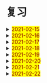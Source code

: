 # 复习

<details>
  <summary><mark><font color=darkred>2021-02-15</font></mark></summary>
<br/>cold cold 冷的；伤风；感冒
<br/>both both 双方；两者
<br/>woman woman 女人；妇女；
<br/>always always 通常；总是；
<br/>bread bread 面包；生计；
<br/>agree agree 同意；赞同；
<br/>clever clever 聪明的 伶俐的
<br/>run run run 奔跑；跑；赛跑；管理；经营；
<br/>who who 谁；
<br/>cover cover 翻唱；覆盖；封面；盖子；
<br/>cream cream 奶油；乳脂；奶油色；淡黄色；米色；
<br/>playground playground 操场；
<br/>please please 拜托；请；使满意；取悦；
<br/>bread bread 面包；生计；
<br/>happy happy 快乐的；幸福的；高兴的；
<br/>clever clever 聪明的；伶俐的；
<br/>air air 空气；大气；
<br/>brave brave 勇敢的；
<br/>camp camp 野营；宿营；夏令营；
<br/>cream cream 奶油；乳脂；淡黄色；米黄色；奶油色；
<br/>late late 迟的；晚的；迟地；晚地；
<br/>song song 歌曲；乐曲；
<br/>cost cost 费用；花费；成本；代价；
<br/>he he 他；
<br/>anyway anyway 总之；不管怎样；无论如何
<br/>what what 什么；
<br/>brave brave 勇敢的；
<br/>camp camp 宿营；野营；夏令营；
<br/>head head 头部；头顶；头；领导；主管；
<br/>late late 迟的；晚的；迟地；晚地；
<br/>among among 在中间（三个以上之间）
<br/>cost cost 花费；成本；代价；费用；
<br/>pupil pupil 学生；未成年；瞳孔；
<br/>anyway anyway 总之；不管怎样；无论如何；
<br/>brain brain 大脑；头脑；智力；
<br/>bread bread 面包；生计；
<br/>kind kind 种类；友善的；仁慈的；性质；
<br/>clever clever 聪明的；伶俐的；
<br/>teacher teacher 教师；
<br/>among among 在中间；
<br/>cream cream 奶油；乳脂；淡黄色；奶油色；米色；
<br/>pupil pupil 学生；未成年；瞳孔；
<br/>chopsticks chopsticks 筷子；
<br/>brain brain 大脑；头脑；智力；
<br/>lunch lunch 午餐；午饭；
<br/>kind kind 种类；友善的；仁慈的；性质；
<br/>feel feel 感觉；觉得；
<br/>brave brave 勇敢的；
<br/>camp camp 宿营；野营；夏令营；
<br/>use use use 使用；
<br/>late late 
<br/>cost cost 
<br/>anyway anyway
<br/>bridge bridge  桥；桥牌；
<br/>kind kind 种类；性质；仁慈的；友善的；
<br/>umbrella umbrella 伞；雨伞；保护伞；太阳伞；
<br/>hour hour 小时；
<br/>among among 在中间；
<br/>dear dear 亲爱的；昂贵的；
<br/>pupil pupil 学生；未成年；瞳孔；
<br/>about about 关于；大约；在各处；四处；
<br/>brain brain 大脑；脑袋；智力；
<br/>brideg bridge 桥；桥牌；
<br/>kind kind 种类；性质；仁慈的；友善的；
<br/>umbrella umbrella 伞；雨伞；保护伞；太阳伞；
<br/>cook cook 炊事员；厨师；烹调；做饭；
<br/>cake cake 蛋糕；饼；糕；
<br/>dear dear 亲爱的；昂贵的；
<br/>now now 现在；马上；
<br/>mother mother 母亲；
<br/>table table 表格；桌子；
<br/>old old 老的；
<br/>hungry hungry 饥饿的；渴望的；
<br/>bridge bridge 桥；桥牌；
<br/>cook cook 炊事员；厨师；烹调；做饭；
<br/>kind kind 
<br/>umbrella umbrella 
<br/>dear dear 亲爱的；昂贵的；
<br/>hungry hungry 饥饿的；渴望的；
<br/>cook cook 
<br/>hungry hungry 

</details>

<details>
  <summary><mark><font color=darkred>2021-02-16</font></mark></summary>
  <br/>awful awful 可怕的；骇人的；难过的；极坏的；糟糕的；极讨厌的；非常的；极大的；
  <br/>china china 中国；瓷器；瓷料；
  <br/>centre centre 中央；中心；
  <br/>green green 绿色；绿色的；青春；
  <br/>also also 也；还；
  <br/>choice choice 选择；
  <br/>elephant elephant 大象；
  <br/>zoo zoo 动物园；
  <br/>century century 百年；世纪；
  <br/>awful awful 可怕的；骇人的；难过的；非常的；
  <br/>many many 许多的；许多人或物
  <br/>dark 黑暗；深色的；
  <br/>attend attend 参加；出席；
  <br/>also also 也；还；
  <br/>correct correct 正确的；改正；纠正；
  <br/>fruit fruit 水果；
  <br/>word word 单词；话；
  <br/>century century 百年；世纪；
  <br/>bedroom bedroom 卧室；寝室；
  <br/>central central 中心的；中央的
  <br/>star star 星星；恒星；明星；星形；
  <br/>banana banana 香蕉；
  <br/>kind kind 种类；性质；友善的；仁慈的；
  <br/>correct correct 正确的；改正；纠正；
  <br/>ancient ancient 古代的；远古的；
  <br/>any any 任何；一些；
  <br/>hear hear 听见；听到；听说；
  <br/>awful awful 
  <br/>community community 社区；共同体；共同性；共同；一致；
  <br/>clothes clothes 衣服；
  <br/>difficult difficult 困难的；难的；
  <br/>kind kind 种类；性质；友善的；仁慈的；
  <br/>also also 也；还；
  <br/>ancient ancient 远古的；古代的；
  <br/>conversation conversation  谈话；交谈；
  <br/>crazy crazy 疯狂；着迷的；狂热的；发疯的；
  <br/>century century 百年；世纪；
  <br/>community community 社区；共同体；共同性；一致；
  <br/>anyone anyone 任何人；
  <br/>blind blind 瞎的；失明的；
  <br/>kind kind 种类；性质；仁慈的；友善的；
  <br/>girl girl 女孩；
  <br/>you you 你；
  <br/>conversation conversation 谈话；交谈；
  <br/>correct correct  正确的；改正；纠正；
  <br/>your your 你们的；
  <br/>friend friend 朋友；助手；赞助者；
  <br/>certain certain 确定的；肯定的；某些的；某个的；
  <br/>blind blind 瞎的；失明的；
  <br/>alone alone 独自的；单独的；独自地；单独地；
  <br/>flower flower 花；
  <br/>biscuit biscuit 饼干；松饼；淡黄褐色；
  <br/>ancient ancient 古代的；远古的；
  <br/>capital capital 首都；省会；大写字母；资本家
  <br/>climb climb  攀登；攀爬；
  <br/>community community 社区；共同体；共同性；一致；相同；
  <br/>certain certain 确定的；肯定的；某些的；某个的；
  <br/>blind blind 瞎的；失明的；；
  <br/>alone 独自的；单独的；独自地；单独地；
  <br/>windy windy 有风的；多风的；
  <br/>biscuit biscuit 饼干；松饼；淡黄褐色；
  <br/>ancient ancient 远古的；古代的；
  <br/>capital capital 首都；省会；资本家；大写字母；
  <br/>kind kind 种类；性质；仁慈的；友善的；
  <br/>again again 再来；又；再；
  <br/>certain certain 确定的；肯定的；某些的；某个的；
  <br/>blind blind 瞎的；失明的；
  <br/>alone alone 单独的；独自的；单独地；独自地；
  <br/>love love 喜爱；热爱；爱；
  <br/>biscuit biscuit 饼干；松饼；淡黄褐色；
  <br/>conversation conversation 谈话；交谈；
  <br/>sweater sweater 厚运动衫；毛衣；
  <br/>best best 最好的；最好地；最；极；最佳；
  <br/>ancient ancient 远古的；古代的；
  <br/>capital capital 首都；省会；资本家；大写字母；
  <br/>certain certain 确定的；肯定的；某些的；某个的
  <br/>blind blind 瞎的；失明的；
  <br/>alone alone 单独的；独自的；单独地；独自地；
  <br/>biscuit biscuit 饼干；松饼；淡黄褐色；
  <br/>conversation conversation 谈话；交谈；
  <br/>sweater sweater 厚运动衫；毛衣；
  </details>
  <details> 
  <summary><mark><font color=darkred>2021-02-17</font></mark></summary>
  <br/>under under 在...下面；向...下面；
  <br/>give give 给予；给；
  <br/>bus bus 公共汽车；
  <br/>duck duck 鸭子；零分；鸭肉
  <br/>artist artist 艺术家；
  <br/>fine fine 极好的；健康的；细的；纤细的；
  <br/>hello hello 哈喽；喂；你好；
  <br/>dinner dinner 晚餐；正餐；宴会；
  <br/>beat beat 打；击；敲；赢；战胜；
  <br/>soup soup 汤；汁；马力；
  <br/>pencil pencil 铅笔；
  <br/>tomato tomato 西红柿；番茄
  <br/>kitchen kitchen 厨房；炊事人员;炊具
  <br/>child child 孩子；儿童；
  <br/>lake lake 湖；江；
  <br/>bean bean 豆；豆荚；豆科植物；菜豆；豆形种子；
  <br/>Mr Mr 男士；先生；
  <br/>blackboard blackboard 黑板；
  <br/>hair hair 头发；些微；毛发；
  <br/>pencil pencil 铅笔；
  <br/>morning morning 早上；早晨；上午；
  <br/>kitchen kitchen 厨房；炊事人员；炊具；
  <br/>advice advice 建议；忠告；劝告；
  <br/>lake lake 江；湖；
  <br/>bean bean 豆；豆科植物；豆荚；豆形种子；
  <br/>dad dad 父亲；爸爸；爹爹；
  <br/>half half 一半；半；半个；
  <br/>hair hair 头发；毛发；些微；
  <br/>let let 假设；让；允许；出租；
  <br/>classroom classroom 教室；
  <br/>but but 但是；除...外；
  <br/>advice advice advise 建议；忠告；劝告；
  <br/>cloudy cloudy 多云的；阴天的；
  <br/>bean bean bean 豆科；豆；豆荚；豆科植物；豆形种子；
  <br/>hand hand 手；传递；交递；
  <br/>beef beef 牛肉；养；加强；
  <br/>or or 或者；
  <br/>cancer cancer 癌症；恶性肿瘤；
  <br/>pencil pencil 铅笔；
  <br/>house house 房子；住宅；
  <br/>kitchen kitchen 厨师；炊事人员；炊具；
  <br/>lake lake 湖；
  <br/>eye eye 眼睛；
  <br/>bathroom bathroom 浴室；盥洗室；
  <br/>hair hair 头发；毛发；些微；
  <br/>kite kite 风筝；骗钱；涂改；
  <br/>sorry sorry 对不起；抱歉的；
  <br/>place place 住址；地方；安排；放置；
  <br/>advice advice 建议；忠告；劝告；
  <br/>create create 创造；创建；创作；
  <br/>bean bean 豆；豆科植物；豆荚；豆形种子；
  <br/>great great 极好地；很好地；很棒地；巨大的；重大的；极大的；伟大的；好极了；重要的；大师；
  <br/>spring spring 春天；春季；泉水；泉；跳跃；跳起；弹起；
  <br/>short short 短的；个子矮的；
  <br/>kite kite 风筝；骗钱；涂改；
  <br/>picture picture 照片；头像；图画；
  <br/>pen pen 钢笔；
  <br/>season season 季节；赛季；季；
  <br/>yesterday yesterday 昨天；在昨天；
  <br/>kite kite 
   </details>
<details> 
  <summary><mark><font color=darkred>2021-02-18</font></mark></summary>
  <br/>almost almost 几乎；差不多
  <br/>careless careless 粗心的；
  <br/>farmer farmer 农场主；农民；
  <br/>clear clear 清楚的；明确的；清除
  <br/>evening evening 晚上；傍晚；
  <br/>photo photo 照片；
  <br/>bottle bottle 瓶子；一瓶的容量；
  <br/>card card 卡片；明信片；纸牌；贺卡；
  <br/>weather weather 天气；
  <br/>close close 关闭；结束；终止；接近；倒闭；
  <br/>careless careless 粗心的；
  <br/>cross cross 穿过；交叉；十字形；
  <br/>supermarket supermarket 超级市场；超市；
  <br/>football football 足球；足球运动；
  <br/>Australian Australian 澳大利亚的；澳大利亚人的；
  <br/>bottle bottle 瓶子；一瓶的容量；
  <br/>nurse nurse 护士；保姆；照料；护理；
  <br/>April April 四月；
  <br/>it it 它；
  <br/>carry carry 搬；运；带；携带；
  <br/>drink drink 喝；喝酒；饮料；饮；酒；
  <br/>army army 军队；陆军；
  <br/>corner corner 角落；拐角处；
  <br/>and and and 和；
  <br/>cheap cheap 便宜的；
  <br/>snow snow 雪；下雪；
  <br/>river river 河；江；
  <br/>careless careless 粗心的；
  <br/>carrot carrot 胡萝卜；红萝卜；
  <br/>board board 黑板；甲板；木板；董事会；
  <br/>aloud aloud 大声地；
  <br/>corner corner 角落；拐角处；
  <br/>subject subject 课程；科目；学科；主体；主语；
  <br/>cheap cheap 便宜的；
  <br/>bottle bottle 瓶子；一瓶的容量；
  <br/>there there 在那里；那里；到那里；往那里；你瞧；好啦；
  <br/>careful careful 小心的；仔细的；
  <br/>carrot carrot 胡萝卜；红萝卜；
  <br/>big big 大的；
  <br/>milk milk 牛奶；挤奶；
  <br/>kind kind 种类；性质；仁慈的；友善的；
  <br/>fly fly 飞；放飞；飞逝；苍蝇；
  <br/>avoid avoid 避免；避开；
  <br/>them them 他们；它们；她们
  <br/>bike bike 自行车；脚踏车；
  <br/>afraid afraid 害怕；担心；恐怕；
  <br/>calendar calendar 日历；历法；重大事件日程表；
  <br/>by by 乘；通过；靠；用；
  <br/>corner corner 拐角处；角落
  <br/>coat coat 外套；涂层；表皮；皮毛；
  <br/>cheap cheap 便宜的；
  <br/>complete complete 完整的；完全的；全部的；完成；
  <br/>body body 主体；尸体；身体；正文；
  <br/>away away （离）开；向远处；
  <br/>afraid afraid 害怕；恐怕；担心；
  <br/>calendar calendar 日历；历程；重大事件日程表；
  <br/>carrot carrot 胡萝卜；红萝卜；
  <br/>coat coat 外套；涂层；表皮；
  <br/>away away 离开；向远处；
  <br/>afraid afraid 害怕；恐怕；担心；
  <br/>calendar calendar 日历；历程；重大事件日程表；
  <br/>coat coat 
</details>
<details> 
  <summary><mark><font color=darkred>2021-02-19</font></mark></summary>
  <br/>cotton cotton 棉花；棉；棉布；
  <br/>cinema cinema 电影院；电影院；
  <br/>continue continue 持续；继续
  <br/>ear ear 耳朵；
  <br/>grass grass 早；草地；草坪；
  <br/>cent cent 美分；
  <br/>break break  间隙；休息；打破；损坏；撕开；
  <br/>daughter daughter 女儿；
  <br/>blood blood 血；血统；血液；抽血；
  <br/>cotton cotton 棉；棉布；棉花；
  <br/>taxi taxi 出租汽车；
  <br/>continue continue 继续；持续；
  <br/>Asian Asian 亚洲人；亚洲人的；亚洲的；
  <br/>grass grass 草；草地；草坪；
  <br/>cent cent 美分；
  <br/>coolect collect  收集；募捐；
  <br/>daughter daughter 女儿；
  <br/>blood blood 血；血液；血统；
  <br/>cotton cotton 棉；棉花；棉布；
  <br/>cousin cousin 堂表 兄弟姐妹；
  <br/>art art 艺术；美术；
  <br/>talk talk 谈论；谈话；讲话；演讲；讲座；
  <br/>film film 电影；胶卷；拍摄；
  <br/>deaf deaf 聋的；
  <br/>collect collect 收集；募捐；
  <br/>walk walk 散步；行走；不行；
  <br/>summer summer 夏天；夏季；
  <br/>nose nose 鼻子；
  <br/>cousin cousin 堂表兄弟姐妹；
  <br/>breath breath 呼吸；
  <br/>continue continue 继续；持续；
  <br/>butter butter 黄油；奶油；
  <br/>deaf deaf 聋的；
  <br/>grass grass 草；草地；草坪；
  <br/>cent cent 美分；
  <br/>daughter daughter 女儿；
  <br/>blood blood 血；血液；血统；
  <br/>cotton cotton 棉布；棉花；棉；
  <br/>skirt skirt 裙子；衬裙；
  <br/>easy easy 容易的；简单的；
  <br/>butter butter 黄油；奶油；
  <br/>have have 拥有；得到；有；吃；喝；进行；从事；
  <br/>collect collect 收集；；募捐；
  <br/>travel travel 旅行；出行；长途行走；游历；旅游；
  <br/>stand stand 战力；位于；容忍；忍让；
  <br/>brown brown 褐色的；棕色的；褐色；棕色；
  <br/>cousin cousin 堂表兄弟姐妹；
  <br/>competitoin competition 竞争；竞赛；
  <br/>food food 食物；食品；
  <br/>deaf deaf 聋的；
  <br/>danger danger 危险；
  <br/>sister sister 姐、妹
  <br/>Canadian Canadian 加拿大的；加拿大人的；加拿大人；
  <br/>burn burn 烧伤；燃烧；淡然；烧毁；烧；
  <br/>brown brown 褐色的；棕色的；褐色；棕色；
  <br/>are are 是；
  <br/>competition competition 竞争；竞赛；
  <br/>wrong wrong 错误的；有毛病的；不正常的；
  <br/>baseball baseball 棒球；棒球运动；
  <br/>butter butter 黄油；奶油；
  <br/>brush brush 刷子；轻拂；刷；擦；
  <br/>become become 变得；成为；
  <br/>burn burn 燃烧；烧毁；点燃；烧伤；
  <br/>address address 地址；所在地；
  <br/>face face 脸；面临；面对；
  <br/>to to 到；往；朝；位于...方向；对；对于；
  <br/>America America 美国；
  <br/>coal coal 煤；
  <br/>bear bear 熊；承受；忍受；
  <br/>brush brush 刷；擦；刷子；轻拂；
  <br/>brown brown 
  <br/>competition competition 
  <br/>burn burn
  <br/>brush brush 
</details>
<details> 
  <summary><mark><font color=darkred>2021-02-20</font></mark></summary>
  <br/>can can 可能；可以；能够；
  <br/>Britain Britain 英国；大不列颠；
  <br/>breakfast breakfast 早餐；
  <br/>when when 什么时间；什么时候；
  <br/>schoolbag schoolbag 书包；
  <br/>along along 向前；一道；沿着；
  <br/>cute cute 聪明的；伶俐的；漂亮的；
  <br/>bright bright 车头灯光；明亮的；聪明的；伶俐的；
  <br/>boat boat 小船；小舟；
  <br/>because because 因为；
  <br/>Britain Britain 英国；大不列颠；
  <br/>idea idea 主意；想法；
  <br/>boring boring 令人厌倦的；乏味的；无聊的；
  <br/>concert concert 音乐会；一致；和谐；
  <br/>along along 沿着；向前；一道；
  <br/>blouse blouse 宽松的上衣；女衬衫；短上衣；
  <br/>bright bright 车头灯光；明亮的；聪明的；伶俐的；
  <br/>try try 尝试；试用；试做；努力；试图；
  <br/>build build 建筑；建造；开发；建构；体型；体格；身材；
  <br/>coach coach 长途汽车；教练；
  <br/>catch catch 捉住；接住；赶上；染上；
  <br/>boring boring 令人厌倦的；乏味的；无聊的；
  <br/>concert concert 音乐会；一致；和谐；
  <br/>jump jump 跳；蹦；
  <br/>blouse blouse 宽松的上衣；女衬衫；短上衣；
  <br/>umbrella umbrella 伞；雨伞；保护伞；太阳伞；
  <br/>attention attention 注意；注意力；
  <br/>chalk chalk 白垩；粉笔；
  <br/>coach coach 长途汽车；教练；
  <br/>Africa Africa 非洲；
  <br/>sit sit 坐；
  <br/>Britain Britain 英国；大不列颠；
  <br/>basket basket 篮子；筐；一筐；一篮；
  <br/>along along 向前；一道；沿着；
  <br/>bright bright 车头灯光；明亮的；聪明的；伶俐的；
  <br/>attention attention 注意；注意力；
  <br/>a a 一个；一；
  <br/>brain brain 头脑；大脑；智力；
  <br/>although although 虽然；
  <br/>boring boring 令人厌倦的；乏味的；无聊的；
  <br/>concert concert 音乐会；一致；和谐；
  <br/>appear appear 出现；显得；看来；似乎；
  <br/>blouse blouse 宽松的上衣；女衬衫；短上衣；
  <br/>vegetable vegetable 蔬菜；植物；
  <br/>bell bell 钟；铃；钟声；铃声；钟形物；
  <br/>coach coach 长途汽车；教练；
  <br/>moon moon  月亮；月球；卫星；
  <br/>fast fast 快的；快地；
  <br/>awake awake 觉醒；醒着的；
  <br/>white white 白色；白色的；
  <br/>camp camp 野营；宿营；夏令营；
  <br/>then then 然后；那么；当时；那时；
  <br/>attention attention 注意；注意力；
  <br/>African African 非洲的；非洲人的；非洲人；
  <br/>Canada Canada 加拿大；
  <br/>moon moon 月亮；
  <br/>animal animal 动物；
  <br/>course course 课程；科目；进程；线程；
  <br/>daily daily 日常的；每天的；日报；天天；
  <br/>camp camp 夏令营；宿营；野营；
  <br/>little little 小的；少的；年幼的；
  <br/>chair chair 椅子；讲座；
  <br/>right right 向右；正确的；对的；正当；公正；右边的；适当的；
  <br/>moon moon 
  <br/>camp camp 
</details>
<details> 
  <summary><mark><font color=darkred>2021-02-21</font></mark></summary>
  <br/>celebrate celebrate 庆祝；庆贺；举行；
  <br/>left left 向左；左边的；
  <br/>beach beach 海滩
  <br/>blind blind 瞎的；失明的；
  <br/>city city 城市；
  <br/>ill ill 有病的；不健康的；邪恶的；生病的；
  <br/>book book 书籍；预定；账簿；名册；
  <br/>British British 英国的；英国人的；英国人；
  <br/>today today 今天；今日；现在；当前；
  <br/>celebrate celebrate 庆祝；庆贺；举行；
  <br/>around around 在...周围；在...各处；大约；在周围；在附近；迂回地；
  <br/>autumn autumn 秋天；秋季；成熟期；
  <br/>blind blind 瞎的；失明的；
  <br/>shoe shoe 鞋；
  <br/>courage courage 勇气；胆量；
  <br/>read read 阅读；读；朗读；
  <br/>pig pig 猪；
  <br/>where where 在哪里；
  <br/>as as 作为；当做；
  <br/>around around 大约；在附近；在...周围；
  <br/>autumn autumn 秋天；秋季；成熟期；
  <br/>play play 玩；扮演；演奏；游戏；比赛；作用；
  <br/>too too 也；还；又；过分；
  <br/>courage courage 勇气；胆量；
  <br/>think think 认为；想；
  <br/>mouth mouth 嘴；口；
  <br/>put put 放；摆；
  <br/>as as 当做；认为；
  <br/>bring bring 带来；拿来；
  <br/>English English 英语；
  <br/>celebrate celebrate 庆祝；庆贺；举行；
  <br/>blind blind 瞎的；失明的；
  <br/>courage courage 勇气；胆量；
  <br/>add add 添加；加法；加；增加；
  <br/>mouth mouth 嘴；口；
  <br/>put put 放；摆；
  <br/>far far 较远的；远处的；很；极；大；
  <br/>bring bring 带来；拿来；
  <br/>potato potato 土豆；马铃薯
  <br/>crayon crayon 蜡笔；
  <br/>around around 大约；在附近；在...周围；
  <br/>autumn autumn 秋天；秋季；成熟期；
  <br/>leg leg 腿；支架；
  <br/>bill bill 账单；法案；议案；钞票；纸币；
  <br/>foot foot 足；脚；英尺；
  <br/>far far 较远处；很；极；大；远处的；
  <br/>as as 当做；认为；
  <br/>potato potato 土豆；马铃薯；
  <br/>crayon crayon 蜡笔；
  <br/>grandfather grandfather 外祖父；祖父；
  <br/>club club 俱乐部；夜总会；社团；
  <br/>control control 控制；抑制；管理；
  <br/>bill bill 账单；纸币；钞票；法案；议案；
  <br/>foot foot 足；脚；英尺（feet）
  <br/>courage courage 勇气；胆量；
  <br/>minute minute 分钟；分；
  <br/>mouth mouth 嘴；口；
  <br/>put put 放；摆；
  <br/>bring bring 带来；拿来；
  <br/>for for 因为； （表示对象）给；（表示目的）为；（表示目标）去向；往；向；
  <br/>control control 抑制；控制；管理；
  <br/>culture culture 文化；培养；文明；
  <br/>horse horse 马；
  <br/>far far 较远处；远处的；很；极；大；
  <br/>at at 在；
  <br/>potato potato 土豆；马铃薯；
  <br/>crayon crayon 蜡笔；
  <br/>up up 上；向上；在上方；起来；上面的；上升；
  <br/>no no 不；不是；
  <br/>bill bill 账单；法案；议案；钞票；纸币；
  <br/>culture culture 文化；文明；培养；
  <br/>foot foot 足；脚；英尺；
  <br/>computer computer 计算机；
  <br/>at at 在；
  <br/>heavy heavy 沉重的；重的；沉的；过度的；
  <br/>month month 月；月份；
  <br/>tell tell 告诉；讲述；吩咐；
  <br/>control control 控制；抑制；管理；
  <br/>culture culture 文化；文明；培养；
  <br/>at at 在；
</details>
<details> 
  <summary><mark><font color=darkred>2021-02-22</font></mark></summary>
  <br/>help help 帮助；帮忙；
  <br/>worry worry 担心；发愁；烦恼；忧虑；
  <br/>customer customer 顾客；消费者；
  <br/>bowl bowl 碗；
  <br/>children children 孩子们；
  <br/>between between between 在...之间；
  <br/>business business 工厂；企业；商行；商务；事务；
  <br/>begin begin 开始；着手；
  <br/>favourite favourite 特别喜爱的；特别喜爱的人或物；
  <br/>beside beside 在...旁边；靠近
  <br/>worry worry 担心；烦恼；忧虑；发愁；
  <br/>light light 灯光；光线；光；轻的；点燃；照亮；
  <br/>bowl bowl 碗；
  <br/>college college 学院；专科学校；
  <br/>juice juice 果汁；菜汁；果汁饮料；肉汁；
  <br/>an an 一个；一；
  <br/>begin begin 开始；着手；
  <br/>plane plane 飞机；平面；水平
  <br/>December December 十二月；
  <br/>answer answer 回答；答复；答案；
  <br/>borrow borrow 借用；借；
  <br/>airport airport 机场；
  <br/>ruler ruler 统治者；管理者；尺子；
  <br/>street street 街道；街道的；
  <br/>Australia Australia 澳大利亚；
  <br/>cook cook 做饭；炊事员；厨师；烹调；
  <br/>ship ship 船；轮船；用船装运；
  <br/>worry worry 担心；忧虑；发愁；烦恼；
  <br/>answer answer 答复；回答；答案；
  <br/>warm warm 暖和的；温暖的；
  <br/>bowl bowl 碗；
  <br/>ruler ruler 统治者；管理者；尺子；
  <br/>communicate communicate 交流；沟通；传达；
  <br/>company company 公司；陪伴；同伴；
  <br/>capital capital 首都；大写字母；省会；资本家；
  <br/>begin begin 开始；着手；
  <br/>sad sad 令人伤心的；可惜；
  <br/>candle candle 蜡烛；
  <br/>warm warm 暖和的；温暖的；
  <br/>good good 好；
  <br/>bread bread 面包；生计；
  <br/>not not 不
  <br/>company company 同伴；公司；陪伴；
  <br/>area area 地区；区域；
  <br/>Ms Ms 女士；
  <br/>sock sock 短袜；
  <br/>candle candle 蜡烛；
  <br/>compare compare 比较；对照；比得上；
  <br/>anwser anwser 回答；答复；答案；
  <br/>bread bread 面包；生计；
  <br/>pupil pupil 小学生；弟子；瞳孔；未成年人；
  <br/>ruler ruler 统治者；管理者；尺子；
  <br/>dirty dirty 脏的；
  <br/>article article 文章；
  <br/>sock sock 短袜；
  <br/>biscuit biscuit 饼干；松饼；淡黄褐色；
  <br/>compare compare 比较；对照；比得上；
  <br/>below below 在...的下面；低于；
  <br/>warm warm 暖和的；温暖的；
  <br/>tomorrow tomorrow 明天；在明天；
  <br/>century century century 百年；世纪；
  <br/>dirty dirty 脏的；
  <br/>company company 公司；陪伴；同伴；
  <br/>anywhere anywhere 任何地方；
  <br/>biscuit biscuit 松饼；饼干；淡黄褐色；
  <br/>compare compare 比较；对照；比得上；
  <br/>below below 低于；在...的下面；
  <br/>candle candle 蜡烛；
  <br/>bread bread 面包；生计；
  <br/>century century 百年；世纪；
  <br/>sock sock 短袜；
  <br/>dirty dirty 脏的；
  <br/>biscuit biscuit 
  <br/>compare compare 
  <br/>below below 
  <br/>century century 

</details>